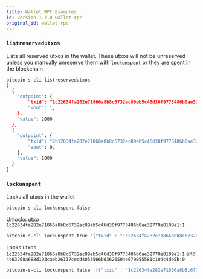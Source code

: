 ```yaml
---
title: Wallet RPC Examples
id: version-1.7.0-wallet-rpc
original_id: wallet-rpc
---
```


### `listreservedutxos`

Lists all reserved utxos in the wallet.
These utxos will not be unreserved unless you manually
unreserve them with `lockunspent` or they are spent in the blockchain

```bash
bitcoin-s-cli listreservedutxos
[
  {
    "outpoint": {
        "txid": "1c22634fa282e71866a8b8c6732ec89eb5c46d30f9773486b0ae32770e8109e1",
        "vout": 1,
    },
    "value": 2000
  },
  {
    "outpoint": {
        "txid": "2b12634fa282e71866a8b8c6732ec89eb5c46d30f9773486b0ae32770e810901",
        "vout": 0,
    },
    "value": 1000
  }
]

```


### `lockunspent`

Locks all utxos in the wallet
```bash
bitcoin-s-cli lockunspent false
```

Unlocks utxo `1c22634fa282e71866a8b8c6732ec89eb5c46d30f9773486b0ae32770e8109e1:1`
```bash
bitcoin-s-cli lockunspent true '{"txid" : "1c22634fa282e71866a8b8c6732ec89eb5c46d30f9773486b0ae32770e8109e1","vout" : 1}'
```

Locks utxos `1c22634fa282e71866a8b8c6732ec89eb5c46d30f9773486b0ae32770e8109e1:1` and `4c63268a688d103caeb26137cecd4053566bd3626504e079055581c104c4de5b:0`
```bash
bitcoin-s-cli lockunspent false '[{"txid" : "1c22634fa282e71866a8b8c6732ec89eb5c46d30f9773486b0ae32770e8109e1","vout" : 1}, {"txid" : "4c63268a688d103caeb26137cecd4053566bd3626504e079055581c104c4de5b","vout" : 0}]'
```
